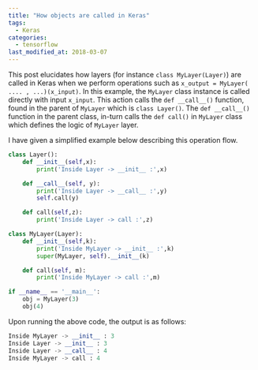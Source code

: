```yaml
---
title: "How objects are called in Keras"
tags: 
  - Keras 
categories:
  - tensorflow   
last_modified_at: 2018-03-07
---
```


This post elucidates how layers (for instance ```class MyLayer(Layer)```) are called in Keras when we perform operations such as ``x_output = MyLayer( .... , ...)(x_input)``. In this example, the ``MyLayer`` class instance is called directly with input ``x_input``. This action calls the ``def __call__()`` function, found in the parent of ``MyLayer`` which is ``class Layer()``. The ``def __call__()`` function in the parent class, in-turn calls the ``def call()`` in ``MyLayer`` class which defines the logic of ``MyLayer`` layer.

I have given a simplified example below describing this operation flow.

```python
class Layer():
    def __init__(self,x):
        print('Inside Layer -> __init__ :',x)

    def __call__(self, y):
        print('Inside Layer -> __call__ :',y)
        self.call(y)

    def call(self,z):
        print('Inside Layer -> call :',z)

class MyLayer(Layer):
    def __init__(self,k):
        print('Inside MyLayer -> __init__ :',k)
        super(MyLayer, self).__init__(k)

    def call(self, m):
        print('Inside MyLayer -> call :',m)    

if __name__ == '__main__':
    obj = MyLayer(3)
    obj(4)
```

Upon running the above code, the output is as follows:

```python
Inside MyLayer -> __init__ : 3
Inside Layer -> __init__ : 3
Inside Layer -> __call__ : 4
Inside MyLayer -> call : 4
``` 

<!--
This post elucidates how layers (for instance [```class LSTM(RNN)```](https://github.com/keras-team/keras/blob/1c9a49781da2101507db23e2014e4e5d16bd2e52/keras/layers/recurrent.py#L1996)) are called in Keras when we perform operations such as ``x_output = LSTM( .... , ...)(x_input)``. In this example, the ``LSTM`` class instance is called directly with input ``x_input``. This action calls the ``def __call__()`` function, which is found in the parent class of ``LSTM`` which is the [``class RNN ()``](https://github.com/keras-team/keras/blob/1c9a49781da2101507db23e2014e4e5d16bd2e52/keras/layers/recurrent.py#L212). The ``def __call__()`` function in the parent class, in turn calls the [``def call()``](https://github.com/keras-team/keras/blob/1c9a49781da2101507db23e2014e4e5d16bd2e52/keras/layers/recurrent.py#L2145) in ``LSTM`` which defines the logic of the LSTM layer.

I have given a simplified example below describing this operation flow. Here, ``class MyLayer()`` corresponds to a layer/object-instance in Keras and ``class Layer()`` corresponds to the parent class. 
-->
